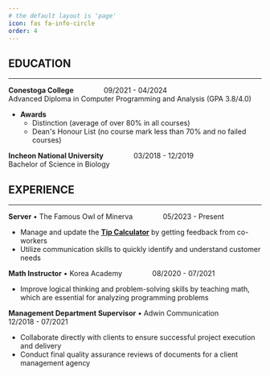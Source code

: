 ```yaml
---
# the default layout is 'page'
icon: fas fa-info-circle
order: 4
---
```


## EDUCATION
---
**Conestoga College**
&emsp;&emsp;&emsp;&emsp;09/2021 - 04/2024   
Advanced Diploma in Computer Programming and Analysis (GPA 3.8/4.0)   
- **Awards**
    - Distinction (average of over 80% in all courses)
    - Dean's Honour List (no course mark less than 70% and no failed courses)   

**Incheon National University**
&emsp;&emsp;&emsp;&emsp;03/2018 - 12/2019   
Bachelor of Science in Biology

## EXPERIENCE
---
**Server** • The Famous Owl of Minerva
&emsp;&emsp;&emsp;&emsp;05/2023 - Present
- Manage and update the [**Tip Calculator**](/posts/tip-calculator) by getting feedback from co-workers
- Utilize communication skills to quickly identify and understand customer needs

**Math Instructor** • Korea Academy
&emsp;&emsp;&emsp;&emsp;08/2020 - 07/2021
- Improve logical thinking and problem-solving skills by teaching math, which are essential for analyzing programming problems

**Management Department Supervisor** • Adwin Communication
&emsp;&emsp;&emsp;&emsp;12/2018 - 07/2021
- Collaborate directly with clients to ensure successful project execution and delivery
- Conduct final quality assurance reviews of documents for a client management agency